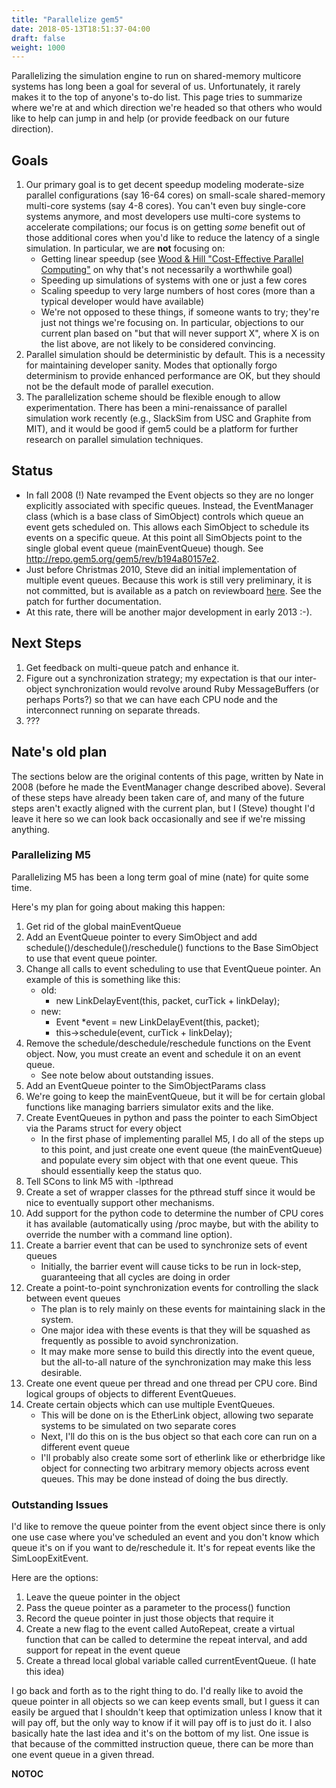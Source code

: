 ```yaml
---
title: "Parallelize gem5"
date: 2018-05-13T18:51:37-04:00
draft: false
weight: 1000
---
```



Parallelizing the simulation engine to run on shared-memory multicore
systems has long been a goal for several of us. Unfortunately, it rarely
makes it to the top of anyone's to-do list. This page tries to summarize
where we're at and which direction we're headed so that others who would
like to help can jump in and help (or provide feedback on our future
direction).

## Goals

1.  Our primary goal is to get decent speedup modeling moderate-size
    parallel configurations (say 16-64 cores) on small-scale
    shared-memory multi-core systems (say 4-8 cores). You can't even buy
    single-core systems anymore, and most developers use multi-core
    systems to accelerate compilations; our focus is on getting *some*
    benefit out of those additional cores when you'd like to reduce the
    latency of a single simulation. In particular, we are **not**
    focusing on:
      - Getting linear speedup (see [Wood & Hill "Cost-Effective
        Parallel
        Computing"](http://doi.ieeecomputersociety.org/10.1109/2.348002)
        on why that's not necessarily a worthwhile goal)
      - Speeding up simulations of systems with one or just a few cores
      - Scaling speedup to very large numbers of host cores (more than a
        typical developer would have available)
    <!-- end list -->
      -
        We're not opposed to these things, if someone wants to try;
        they're just not things we're focusing on. In particular,
        objections to our current plan based on "but that will never
        support X", where X is on the list above, are not likely to be
        considered convincing.
2.  Parallel simulation should be deterministic by default. This is a
    necessity for maintaining developer sanity. Modes that optionally
    forgo determinism to provide enhanced performance are OK, but they
    should not be the default mode of parallel execution.
3.  The parallelization scheme should be flexible enough to allow
    experimentation. There has been a mini-renaissance of parallel
    simulation work recently (e.g., SlackSim from USC and Graphite from
    MIT), and it would be good if gem5 could be a platform for further
    research on parallel simulation techniques.

## Status

  - In fall 2008 (\!) Nate revamped the Event objects so they are no
    longer explicitly associated with specific queues. Instead, the
    EventManager class (which is a base class of SimObject) controls
    which queue an event gets scheduled on. This allows each SimObject
    to schedule its events on a specific queue. At this point all
    SimObjects point to the single global event queue (mainEventQueue)
    though. See <http://repo.gem5.org/gem5/rev/b194a80157e2>.
  - Just before Christmas 2010, Steve did an initial implementation of
    multiple event queues. Because this work is still very preliminary,
    it is not committed, but is available as a patch on reviewboard
    [here](http://reviews.gem5.org/r/846). See the patch for further
    documentation.
  - At this rate, there will be another major development in early 2013
    :-).

## Next Steps

1.  Get feedback on multi-queue patch and enhance it.
2.  Figure out a synchronization strategy; my expectation is that our
    inter-object synchronization would revolve around Ruby
    MessageBuffers (or perhaps Ports?) so that we can have each CPU node
    and the interconnect running on separate threads.
3.  ???

## Nate's old plan

The sections below are the original contents of this page, written by
Nate in 2008 (before he made the EventManager change described above).
Several of these steps have already been taken care of, and many of the
future steps aren't exactly aligned with the current plan, but I (Steve)
thought I'd leave it here so we can look back occasionally and see if
we're missing anything.

### Parallelizing M5

Parallelizing M5 has been a long term goal of mine (nate) for quite some
time.

Here's my plan for going about making this happen:

1.  Get rid of the global mainEventQueue
2.  Add an EventQueue pointer to every SimObject and add
    schedule()/deschedule()/reschedule() functions to the Base SimObject
    to use that event queue pointer.
3.  Change all calls to event scheduling to use that EventQueue pointer.
    An example of this is something like this:
      - old:
          - new LinkDelayEvent(this, packet, curTick + linkDelay);
      - new:
          - Event \*event = new LinkDelayEvent(this, packet);
          - this-\>schedule(event, curTick + linkDelay);
4.  Remove the schedule/deschedule/reschedule functions on the Event
    object. Now, you must create an event and schedule it on an event
    queue.
      - See note below about outstanding issues.
5.  Add an EventQueue pointer to the SimObjectParams class
6.  We're going to keep the mainEventQueue, but it will be for certain
    global functions like managing barriers simulator exits and the
    like.
7.  Create EventQueues in python and pass the pointer to each SimObject
    via the Params struct for every object
      - In the first phase of implementing parallel M5, I do all of the
        steps up to this point, and just create one event queue (the
        mainEventQueue) and populate every sim object with that one
        event queue. This should essentially keep the status quo.
8.  Tell SCons to link M5 with -lpthread
9.  Create a set of wrapper classes for the pthread stuff since it would
    be nice to eventually support other mechanisms.
10. Add support for the python code to determine the number of CPU cores
    it has available (automatically using /proc maybe, but with the
    ability to override the number with a command line option).
11. Create a barrier event that can be used to synchronize sets of event
    queues
      - Initially, the barrier event will cause ticks to be run in
        lock-step, guaranteeing that all cycles are doing in order
12. Create a point-to-point synchronization events for controlling the
    slack between event queues
      - The plan is to rely mainly on these events for maintaining slack
        in the system.
      - One major idea with these events is that they will be squashed
        as frequently as possible to avoid synchronization.
      - It may make more sense to build this directly into the event
        queue, but the all-to-all nature of the synchronization may make
        this less desirable.
13. Create one event queue per thread and one thread per CPU core. Bind
    logical groups of objects to different EventQueues.
14. Create certain objects which can use multiple EventQueues.
      - This will be done on is the EtherLink object, allowing two
        separate systems to be simulated on two separate cores
      - Next, I'll do this on is the bus object so that each core can
        run on a different event queue
      - I'll probably also create some sort of etherlink like or
        etherbridge like object for connecting two arbitrary memory
        objects across event queues. This may be done instead of doing
        the bus directly.

### Outstanding Issues

I'd like to remove the queue pointer from the event object since there
is only one use case where you've scheduled an event and you don't know
which queue it's on if you want to de/reschedule it. It's for repeat
events like the SimLoopExitEvent.

Here are the options:

1.  Leave the queue pointer in the object
2.  Pass the queue pointer as a parameter to the process() function
3.  Record the queue pointer in just those objects that require it
4.  Create a new flag to the event called AutoRepeat, create a virtual
    function that can be called to determine the repeat interval, and
    add support for repeat in the event queue
5.  Create a thread local global variable called currentEventQueue. (I
    hate this idea)

I go back and forth as to the right thing to do. I'd really like to
avoid the queue pointer in all objects so we can keep events small, but
I guess it can easily be argued that I shouldn't keep that optimization
unless I know that it will pay off, but the only way to know if it will
pay off is to just do it. I also basically hate the last idea and it's
on the bottom of my list. One issue is that because of the committed
instruction queue, there can be more than one event queue in a given
thread.

__NOTOC__
